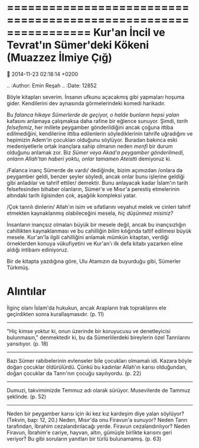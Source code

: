 ================================================================
Kur'an İncil ve Tevrat'ın Sümer'deki Kökeni (Muazzez İlmiye Çığ)
================================================================

:date: 2014-11-23 02:18:14 +0200

.. :Author: Emin Reşah
.. :Date:   12852

Böyle kitapları severim. İnsanın ufkunu açacakmış gibi yapmaları hoşuma
gider. Kendilerini dev aynasında görmelerindeki komedi harikadır.

Bu *falanca hikaye Sümerlerde de geçiyor, o halde bunların hepsi yalan*
kafasını anlamaya çalışmaksa daha rafine bir eğlence sunuyor. Şimdi,
*tarih felsefemiz*, her millete peygamber gönderildiğini ancak çoğuna
ittiba edilmediğini, kendilerine ittiba edilenlerin söylediklerinin
tahrife uğradığını ve hepimizin Adem'in çocukları olduğunu söylüyor.
Buradan bakınca eski medeniyetlerle ortak inançlara sahip olmanın neden
*menfi* bir durum olduğunu anlamak zor. Biz *Sümer veya Akad'a peygamber
gönderilmedi, onların Allah'tan haberi yoktu, onlar tamamen Ateistti*
demiyoruz ki.

/Falanca inanç Sümerde de vardı/ dediğinde, bizim açımızdan /onlara da
peygamber geldi, benzer şeyler söyledi, ancak onlar bunu işlerine
geldiği gibi anladılar ve tahrif ettiler/ demektir. Bunu anlayacak kadar
İslam'ın tarih felsefesinden bihaber olanların, Sümer'e ve Mısır'a
perestiş etmelerinin altındaki tarih ilgisinden çok, aşağılık kompleksi
yatar.

/Çok tanrılı dinlerin/ Allah'ın isim ve sıfatlarını veyahut melek ve
cinleri tahrif etmekten kaynaklanmış olabileceğini mesela, *hiç düşünmez
misiniz?*

İnsanların inançsız olmaları büyük bir mesele değil, ancak bu
inançsızlığın cahillikten kaynaklanması ve bu cahilliğin *bilim*
kılığında taltif edilmesi büyük mesele. Kur'an'la ilgili cahilliğini
anlamak mümkün kitaptan, verdiği örneklerden konuya vükufiyetini ve
Kur'an'ı ilk defa kitabı yazarken eline aldığı intibaını ediniyoruz.

Bir de kitapta yazdığına göre, Ulu Atamızın da buyurduğu gibi, Sümerler
Türkmüş.

Alıntılar
=========

İlginç olanı İslam'da hukukun, ancak Arapların Irak topraklarını ele
geçirdikten sonra kurallaşmasıdır. (p. 11)

--------------

"Hiç kimse yoktur ki, onun üzerinde bir koruyucusu ve denetleyicisi
bulunmasın," denmektedir ki, bu da Sümerlilerdeki bireylerin özel
Tanrılarını yansıtıyor. (p. 18)

--------------

Bazı Sümer rabibelerinin evlenseler bile çocukları olmamalı idi. Kazara
böyle doğan çocuklar öldürülürdü. Çünkü bu kadınlar Allah'ın karısı
olduğundan, doğan çocuklar da Tanrı'nın çocuğu sayılıyordu. (p. 22)

--------------

Dumuzi, takvimimizde Temmuz adı olarak sürüyor. Musevilerde de Tammuz
şeklinde. (p. 52)

--------------

Neden bir peygamber karısı için iki kez kız kardeşim diye yalan
söylüyor? (Tekvin, bap: 12, 20.) Neden, Mısır'da onu Firavun'a sunuyor?
Neden Tanrı tarafından, İbrahim cezalandırılacağı yerde. Firavun
cezalandırılıyor? Neden Firavun, İbrahim'e cariye, hayvan, altın,
gümüşle birlikte karısını geri veriyor? Bu gibi soruların yanıtları bir
türlü bulunamamış. (p. 63)
